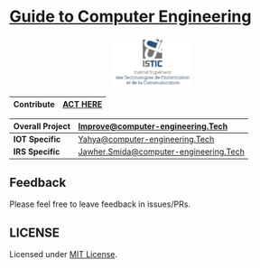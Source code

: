 # [Guide to Computer Engineering ](welcome/../docs/welcome/hi.md)

<p align="center">
    <img alt="ISTIC" src="ISTIC.png" width="140" />
</p>


|     Contribute          |   [ACT HERE](https://forms.zohopublic.com/isticbc/form/Resources/formperma/1-4w1KAlQUkKxzvRsc2V688moUg8Ki1yM7fQVmrZpuQ?fbclid=IwAR1FDnq3LGfBSceGha03cWRwXUorw1WSEr_uuH7_egYI33ePVNUCJ0ylLJQ)                   |
|:--------                     |:--------                    | 


| Overall Project              | Improve@computer-engineering.Tech                |
|:--------                     |:--------                    |
| **IOT Specific**               |  Yahya@computer-engineering.Tech                       |  
| **IRS Specific**             | Jawher.Smida@computer-engineering.Tech                    |

   


## Feedback
Please feel free to leave feedback in issues/PRs.

## LICENSE
Licensed under [MIT License](LICENSE).
 
